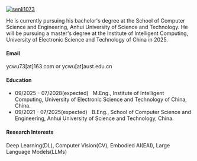 

[![senli1073](https://img.shields.io/badge/senli1073-github-blue?logo=github)](https://github.com/senli1073)

He is currently pursuing his bachelor's degree at the School of Computer Science and Engineering, Anhui University of Science and Technology. 
He will be pursuing a master's degree at the Institute of Intelligent Computing, University of Electronic Science and Technology of China in 2025.

#### Email
ycwu73[at]163.com or ycwu[at]aust.edu.cn

#### Education
- 09/2025 - 07/2028(expected) &nbsp; M.Eng., Institute of Intelligent Computing, University of Electronic Science and Technology of China, China.
- 09/2021 - 07/2025(expected) &nbsp; B.Eng., School of Computer Science and Engineering, Anhui University of Science and Technology, China.


#### Research Interests
Deep Learning(DL), Computer Vision(CV), Embodied AI(EAI), Large Language Models(LLMs)

